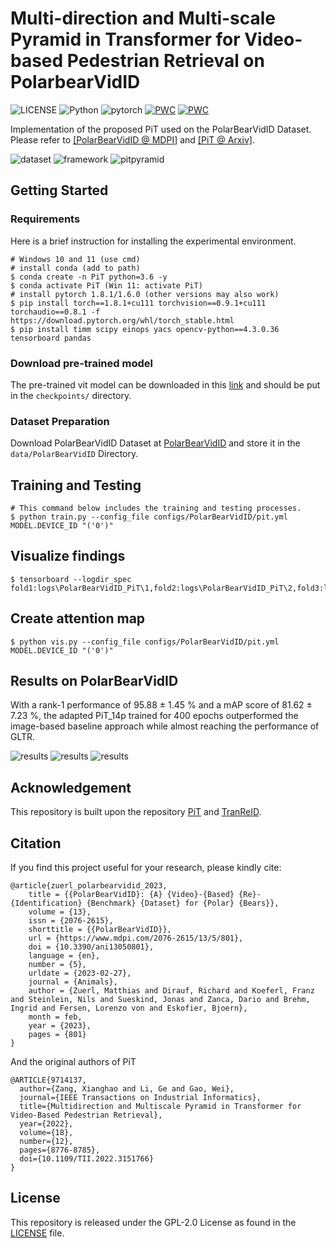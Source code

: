 # Multi-direction and Multi-scale Pyramid in Transformer for Video-based Pedestrian Retrieval on PolarbearVidID
![LICENSE](https://img.shields.io/badge/license-GPL%202.0-green) ![Python](https://img.shields.io/badge/python-3.6-blue.svg) ![pytorch](https://img.shields.io/badge/pytorch-1.8.1-orange) 
[![PWC](https://img.shields.io/endpoint.svg?url=https://paperswithcode.com/badge/multi-direction-and-multi-scale-pyramid-in-1/person-re-identification-on-ilids-vid)](https://paperswithcode.com/sota/person-re-identification-on-ilids-vid?p=multi-direction-and-multi-scale-pyramid-in-1) [![PWC](https://img.shields.io/endpoint.svg?url=https://paperswithcode.com/badge/multi-direction-and-multi-scale-pyramid-in-1/person-re-identification-on-mars)](https://paperswithcode.com/sota/person-re-identification-on-mars?p=multi-direction-and-multi-scale-pyramid-in-1)

Implementation of the proposed PiT used on the PolarBearVidID Dataset. Please refer to [[PolarBearVidID @ MDPI]](https://www.mdpi.com/2076-2615/13/5/801) and [[PiT @ Arxiv]](https://arxiv.org/pdf/2202.06014.pdf).

![dataset](./readme/Dataset.png)
![framework](./readme/framework.jpg)
![pitpyramid](./readme/pitpyramid.jpg)

## Getting Started
### Requirements

Here is a brief instruction for installing the experimental environment.
```
# Windows 10 and 11 (use cmd)
# install conda (add to path)
$ conda create -n PiT python=3.6 -y
$ conda activate PiT (Win 11: activate PiT)
# install pytorch 1.8.1/1.6.0 (other versions may also work)
$ pip install torch==1.8.1+cu111 torchvision==0.9.1+cu111 torchaudio==0.8.1 -f https://download.pytorch.org/whl/torch_stable.html
$ pip install timm scipy einops yacs opencv-python==4.3.0.36 tensorboard pandas
```

### Download pre-trained model

The pre-trained vit model can be downloaded in this [link](https://github.com/rwightman/pytorch-image-models/releases/download/v0.1-vitjx/jx_vit_base_p16_224-80ecf9dd.pth) and should be put in the `checkpoints/` directory.

### Dataset Preparation

Download PolarBearVidID Dataset at [PolarBearVidID](https://zenodo.org/record/7564529) and store it in the `data/PolarBearVidID` Directory.

## Training and Testing

```
# This command below includes the training and testing processes.
$ python train.py --config_file configs/PolarBearVidID/pit.yml MODEL.DEVICE_ID "('0')"
```

## Visualize findings

```
$ tensorboard --logdir_spec fold1:logs\PolarBearVidID_PiT\1,fold2:logs\PolarBearVidID_PiT\2,fold3:logs\PolarBearVidID_PiT\3,fold4:logs\PolarBearVidID_PiT\4,fold5:logs\PolarBearVidID_PiT\5
```

## Create attention map

```
$ python vis.py --config_file configs/PolarBearVidID/pit.yml MODEL.DEVICE_ID "('0')"
```


## Results on PolarBearVidID
With a rank-1 performance of 95.88 ± 1.45 % and a mAP score of 81.62 ± 7.23 %, the adapted PiT_14p trained for 400 epochs
outperformed the image-based baseline approach while almost reaching the performance
of GLTR.

![results](./readme/results.png)
![results](./readme/confmat.png)
![results](./readme/tsne.png)

## Acknowledgement

This repository is built upon the repository [PiT](https://github.com/deropty/PiT) and [TranReID](https://github.com/damo-cv/TransReID).

## Citation

If you find this project useful for your research, please kindly cite:
```
@article{zuerl_polarbearvidid_2023,
	title = {{PolarBearVidID}: {A} {Video}-{Based} {Re}-{Identification} {Benchmark} {Dataset} for {Polar} {Bears}},
	volume = {13},
	issn = {2076-2615},
	shorttitle = {{PolarBearVidID}},
	url = {https://www.mdpi.com/2076-2615/13/5/801},
	doi = {10.3390/ani13050801},
	language = {en},
	number = {5},
	urldate = {2023-02-27},
	journal = {Animals},
	author = {Zuerl, Matthias and Dirauf, Richard and Koeferl, Franz and Steinlein, Nils and Sueskind, Jonas and Zanca, Dario and Brehm, Ingrid and Fersen, Lorenzo von and Eskofier, Bjoern},
	month = feb,
	year = {2023},
	pages = {801}
}
```
And the original authors of PiT

```
@ARTICLE{9714137,
  author={Zang, Xianghao and Li, Ge and Gao, Wei},
  journal={IEEE Transactions on Industrial Informatics}, 
  title={Multidirection and Multiscale Pyramid in Transformer for Video-Based Pedestrian Retrieval}, 
  year={2022},
  volume={18},
  number={12},
  pages={8776-8785},
  doi={10.1109/TII.2022.3151766}
}
```

## License
This repository is released under the GPL-2.0 License as found in the [LICENSE](LICENSE) file.
